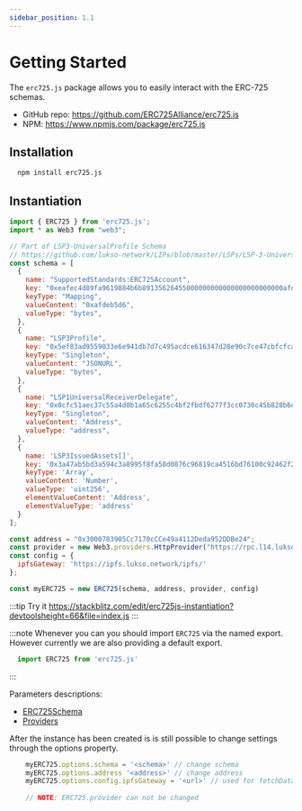 ```yaml
---
sidebar_position: 1.1
---
```

# Getting Started

The `erc725.js` package allows you to easily interact with the ERC-725 schemas.

- GitHub repo: https://github.com/ERC725Alliance/erc725.js
- NPM: https://www.npmjs.com/package/erc725.js

## Installation

```bash
  npm install erc725.js
```

## Instantiation
```js
import { ERC725 } from 'erc725.js';
import * as Web3 from "web3";

// Part of LSP3-UniversalProfile Schema
// https://github.com/lukso-network/LIPs/blob/master/LSPs/LSP-3-UniversalProfile.md
const schema = [
  {
    name: "SupportedStandards:ERC725Account",
    key: "0xeafec4d89fa9619884b6b89135626455000000000000000000000000afdeb5d6",
    keyType: "Mapping",
    valueContent: "0xafdeb5d6",
    valueType: "bytes",
  },
  {
    name: "LSP3Profile",
    key: "0x5ef83ad9559033e6e941db7d7c495acdce616347d28e90c7ce47cbfcfcad3bc5",
    keyType: "Singleton",
    valueContent: "JSONURL",
    valueType: "bytes",
  },
  {
    name: "LSP1UniversalReceiverDelegate",
    key: "0x0cfc51aec37c55a4d0b1a65c6255c4bf2fbdf6277f3cc0730c45b828b6db8b47",
    keyType: "Singleton",
    valueContent: "Address",
    valueType: "address",
  },
  {
    name: 'LSP3IssuedAssets[]',
    key: '0x3a47ab5bd3a594c3a8995f8fa58d0876c96819ca4516bd76100c92462f2f9dc0',
    keyType: 'Array',
    valueContent: 'Number',
    valueType: 'uint256',
    elementValueContent: 'Address',
    elementValueType: 'address'
  }
];

const address = "0x3000783905Cc7170cCCe49a4112Deda952DDBe24";
const provider = new Web3.providers.HttpProvider("https://rpc.l14.lukso.network");
const config = {
  ipfsGateway: 'https://ipfs.lukso.network/ipfs/'
};

const myERC725 = new ERC725(schema, address, provider, config)
```

:::tip Try it
https://stackblitz.com/edit/erc725js-instantiation?devtoolsheight=66&file=index.js
:::

:::note
Whenever you can you should import `ERC725` via the named export. However currently we are also providing a default export.
```javascript
  import ERC725 from 'erc725.js'
```
:::

Parameters descriptions:

* [ERC725Schema](./api/interfaces/erc725schema.md)
* [Providers](./providers.md)

After the instance has been created is is still possible to change settings through the options property.

```javascript 
    myERC725.options.schema = '<schema>' // change schema
    myERC725.options.address '<address>' // change address
    myERC725.options.config.ipfsGateway = '<url>' // used for fetchData(), default: 'https://cloudflare-ipfs.com/ipfs/'
    
    // NOTE: ERC725.provider can not be changed
```